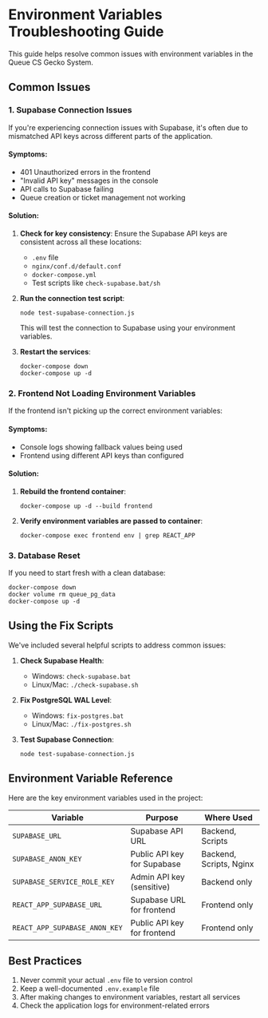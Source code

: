 # Environment Variables Troubleshooting Guide

This guide helps resolve common issues with environment variables in the Queue CS Gecko System.

## Common Issues

### 1. Supabase Connection Issues

If you're experiencing connection issues with Supabase, it's often due to mismatched API keys across different parts of the application.

#### Symptoms:
- 401 Unauthorized errors in the frontend
- "Invalid API key" messages in the console
- API calls to Supabase failing
- Queue creation or ticket management not working

#### Solution:

1. **Check for key consistency**: Ensure the Supabase API keys are consistent across all these locations:
   - `.env` file
   - `nginx/conf.d/default.conf`
   - `docker-compose.yml`
   - Test scripts like `check-supabase.bat/sh`

2. **Run the connection test script**:
   ```
   node test-supabase-connection.js
   ```
   This will test the connection to Supabase using your environment variables.

3. **Restart the services**:
   ```
   docker-compose down
   docker-compose up -d
   ```

### 2. Frontend Not Loading Environment Variables

If the frontend isn't picking up the correct environment variables:

#### Symptoms:
- Console logs showing fallback values being used
- Frontend using different API keys than configured

#### Solution:

1. **Rebuild the frontend container**:
   ```
   docker-compose up -d --build frontend
   ```

2. **Verify environment variables are passed to container**:
   ```
   docker-compose exec frontend env | grep REACT_APP
   ```

### 3. Database Reset

If you need to start fresh with a clean database:

```
docker-compose down
docker volume rm queue_pg_data
docker-compose up -d
```

## Using the Fix Scripts

We've included several helpful scripts to address common issues:

1. **Check Supabase Health**:
   - Windows: `check-supabase.bat`
   - Linux/Mac: `./check-supabase.sh`

2. **Fix PostgreSQL WAL Level**:
   - Windows: `fix-postgres.bat`
   - Linux/Mac: `./fix-postgres.sh`

3. **Test Supabase Connection**:
   ```
   node test-supabase-connection.js
   ```

## Environment Variable Reference

Here are the key environment variables used in the project:

| Variable | Purpose | Where Used |
|----------|---------|------------|
| `SUPABASE_URL` | Supabase API URL | Backend, Scripts |
| `SUPABASE_ANON_KEY` | Public API key for Supabase | Backend, Scripts, Nginx |
| `SUPABASE_SERVICE_ROLE_KEY` | Admin API key (sensitive) | Backend only |
| `REACT_APP_SUPABASE_URL` | Supabase URL for frontend | Frontend only |
| `REACT_APP_SUPABASE_ANON_KEY` | Public API key for frontend | Frontend only |

## Best Practices

1. Never commit your actual `.env` file to version control
2. Keep a well-documented `.env.example` file
3. After making changes to environment variables, restart all services
4. Check the application logs for environment-related errors 